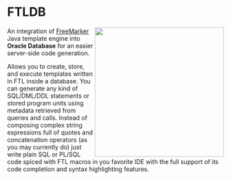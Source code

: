 FTLDB
=====

<img src="https://raw.github.com/ftldb/ftldb/master/logo.png" align="right" width="300px" />

An integration of [FreeMarker](http://freemarker.org) Java template engine into **Oracle Database** for an easier server-side code generation.

Allows you to create, store, and execute templates written in FTL inside a database. You can generate any kind of SQL/DML/DDL statements or stored program units using metadata retrieved from queries and calls. Instead of composing complex string expressions full of quotes and concatenation operators (as you may currently do) just write plain SQL or PL/SQL code spiced with FTL macros in you favorite IDE with the full support of its code completion and syntax highlighting features.
